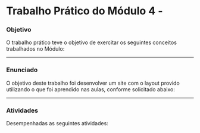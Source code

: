 # Trabalho Prático do Módulo 4 - 

### Objetivo

O trabalho prático teve o objetivo de exercitar os seguintes conceitos trabalhados no Módulo:



---

### Enunciado

O objetivo deste trabalho foi desenvolver um site com o layout provido utilizando o que foi aprendido nas aulas, conforme solicitado abaixo:



---

### Atividades

Desempenhadas as seguintes atividades: 

